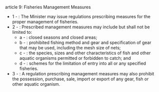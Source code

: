article 9: Fisheries Management Measures

<ul>
			<li>1 - : The Minister may issue regulations prescribing measures for the proper management of fisheries.<ul>
			</ul></li>			<li>2 - : Prescribed management measures may include but shall not be limited to:<ul>
						<li>a - : closed seasons and closed areas;<ul>
						</ul></li>						<li>b - : prohibited fishing method and gear and specification of gear that may be used, including the mesh size of nets;<ul>
						</ul></li>						<li>c - : the species, sizes and other characteristics of fish and other aquatic organisms permitted or forbidden to catch; and<ul>
						</ul></li>						<li>d - : schemes for the limitation of entry into all or any specified fisheries.<ul>
						</ul></li>			</ul></li>			<li>3 - : A regulation prescribing management measures may also prohibit the possession, purchase, sale, import or export of any gear, fish or other aquatic organism.<ul>
			</ul></li></ul>